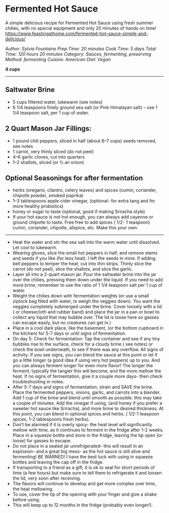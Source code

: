 # Fermented Hot Sauce

A simple delicious recipe for Fermented Hot Sauce using fresh summer chilies, with no special equipment and only 20 minutes of hands on time!
https://www.feastingathome.com/fermented-hot-sauce-simple-and-delicious/

*Author: Sylvia Fountaine Prep Time: 20 minutes Cook Time: 5 days Total Time: 120 hours 20 minutes Category: Sauces, fermenting, preserving Method: fermenting Cuisine: American Diet: Vegan*

**4 cups**

---

## Saltwater Brine

- 5 cups filtered water, lukewarm (see notes)
- 6 1/4  teaspoons finely ground sea salt (or Pink Himalayan salt) – use 1 1/4 teaspoon salt, per 1 cup of water.

## 2 Quart Mason Jar Fillings:

- 1 pound chili peppers, sliced in half (about 6–7 cups) seeds removed, see notes
- 1 carrot, very thinly sliced (do not peel)
- 4–6 garlic cloves, cut into quarters
- 1–2 shallots, sliced (or ½ an onion)

## Optional Seasonings for after fermentation

- herbs (oregano, cilantro, celery leaves) and spices (cumin, coriander, chipotle powder, smoked paprika)
- 1–3 tablespoons apple cider vinegar, (optional- for extra tang and for more healthy probiotics)
- honey or sugar to taste (optional, good if making Sriracha style)
- If your hot sauce is not hot enough, you can always add cayenne or ground chipotle to taste. Free free to add spices ( 1/2- 1 teaspoon) cumin, coriander, chipotle, allspice, etc. Make this your own.

---

- Heat the water and stir the sea salt into the warm water until dissolved. Let cool to lukewarm.
- Wearing gloves, slice the small hot peppers in half, and remove stems and seeds if you like (for less heat). I left the seeds in mine. If adding bell peppers to temper the heat, cut into thin strips. Thinly slice the carrot (do not peel), slice the shallots, and slice the garlic.
- Layer all into a 2-quart mason jar.  Pour the saltwater brine into the jar over the chilies, pressing them down under the liquid. If you need to add more brine, remember to use the ratio of 1 1/4 teaspoon salt per 1 cup of water.
- Weight the chilies down with fermentation weights (or use a small ziplock bag filled with water, to weigh the veggies down). You want the veggies completely submerged under the brine. Cover loosely with a lid ( or cheesecloth and rubber band) and place the jar in a pan or bowl to collect any liquid that may bubble over. The lid is loose here so gasses can escape easily, but no creatures can get in.)
- Place in a cool dark place, like the basement,  (or the bottom cupboard in the kitchen) for 5-7 days or until signs of fermentation.
- On day 5:  Check for fermentation: Tap the container and see if any tiny bubbles rise to the surface, check for a cloudy brine ( see notes) or check the bowl underneath, to see if there was any overflow. All signs of activity. If you see signs, you can blend the sauce at this point or let if go a little longer (a good idea if using very hot peppers) up to you.  And you can always ferment longer for even more flavor! The longer the ferment, typically the tangier this will become, and the more mellow the heat. If no signs of fermentation, give it a couple more days- then check troubleshooting in notes.
- After 5-7 days and signs of fermentation, strain and SAVE the brine. Place the fermented peppers, onions, garlic, and carrots into a blender. Add 1 cup of the brine and blend until smooth as possible. this may take a couple of minutes. Add the vinegar if using, (and honey if you prefer a sweeter hot sauce like Sriracha), and more brine to desired thickness. At this point, you can blend in optional spices and herbs. ( 1/2-1 teaspoon spices, 1-2 tablespoons fresh herbs).
- Don’t be alarmed if it is overly spicy- the heat level will significantly mellow with time, as it continues to ferment in the fridge after 1-2 weeks. Place in a squeeze bottle and store in the fridge, leaving the tip open (or loose) for gasses to escape.
- Do not place in a sealed jar unrefrigerated– this will result in an explosion– and a great big mess- as the hot sauce is still alive and fermenting! BE WARNED! I have the best luck with using in squeeze bottles and leaving the cap off in the fridge.
- If transporting to a friend as a gift, it is ok to seal for short periods of time (a few hours) but make sure to tell them to refrigerate it and loosen the lid, very soon after receiving.
- The flavors will continue to develop and get more complex over time, the heat mellowing.
- To use, cover the tip of the opening with your finger and give a shake before using.
- This will keep up to 12 months in the fridge (probably even longer!).
